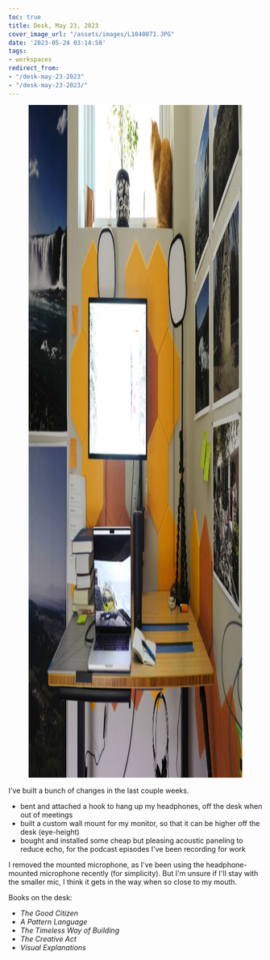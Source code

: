```yaml
---
toc: true
title: Desk, May 23, 2023
cover_image_url: "/assets/images/L1040871.JPG"
date: '2023-05-24 03:14:58'
tags:
- workspaces
redirect_from:
- "/desk-may-23-2023"
- "/desk-may-23-2023/"
---
```


<figure class="kg-card kg-image-card kg-width-full"><img src="/assets/images/L1040871-1.JPG" class="kg-image" alt  width="2000" height="1333" ></figure>

I've built a bunch of changes in the last couple weeks.

- bent and attached a hook to hang up my headphones, off the desk when out of meetings
- built a custom wall mount for my monitor, so that it can be higher off the desk (eye-height)
- bought and installed some cheap but pleasing acoustic paneling to reduce echo, for the podcast episodes I've been recording for work

I removed the mounted microphone, as I've been using the headphone-mounted microphone recently (for simplicity). But I'm unsure if I'll stay with the smaller mic, I think it gets in the way when so close to my mouth.

Books on the desk:

- _The Good Citizen_
- _A Pattern Language_
- _The Timeless Way of Building_
- _The Creative Act_
- _Visual Explanations_
